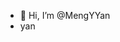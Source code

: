 - 👋 Hi, I’m @MengYYan
- yan

<!---
MengYYan/MengYYan is a ✨ special ✨ repository because its `README.md` (this file) appears on your GitHub profile.
You can click the Preview link to take a look at your changes.
--->
